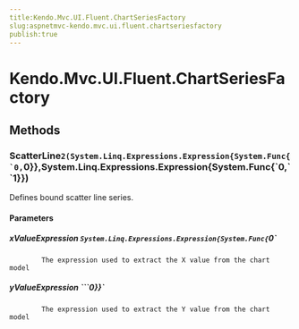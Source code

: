 ```yaml
---
title:Kendo.Mvc.UI.Fluent.ChartSeriesFactory
slug:aspnetmvc-kendo.mvc.ui.fluent.chartseriesfactory
publish:true
---
```


# Kendo.Mvc.UI.Fluent.ChartSeriesFactory

## Methods

### ScatterLine``2(System.Linq.Expressions.Expression{System.Func{`0,``0}},System.Linq.Expressions.Expression{System.Func{`0,``1}})
Defines bound scatter line series.

#### Parameters

##### xValueExpression `System.Linq.Expressions.Expression{System.Func{`0`

            The expression used to extract the X value from the chart model
            

##### yValueExpression ```0}}`

            The expression used to extract the Y value from the chart model
            